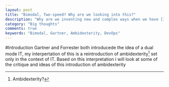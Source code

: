 ```yaml
---
layout: post
title: "Bimodal, Two-speed? Why are we looking into this?"
description: "Why are we inventing new and complex ways when we have [Insert Word] the solution for everything?"
category: "Big thoughts"
comments: true
keywords: "Bimodal, Gartner, Ambidexterity, DevOps"
---
```


#Introduction
Gartner and Forrester both introducede the idea of a dual mode IT, my interpertation of this is a reintroduction of ambidexterity[^1] set only in the context of IT. Based on this interpretation i will look at some of the critique and ideas of this introduction of ambidexterity


[^1]: Ambidexterity?